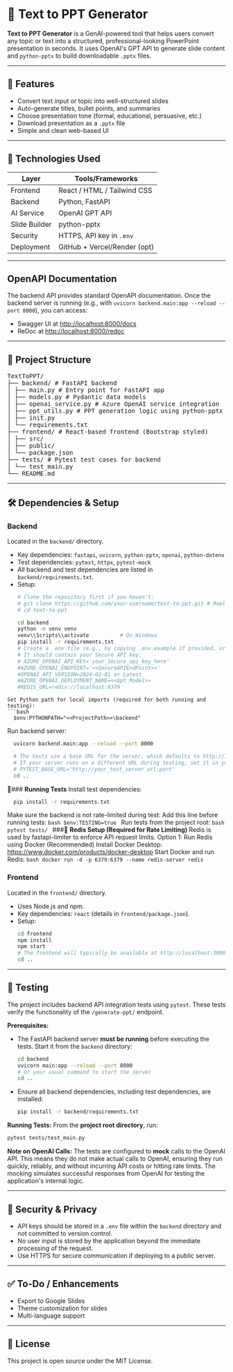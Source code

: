 # 🧠 Text to PPT Generator

**Text to PPT Generator** is a GenAI-powered tool that helps users convert any topic or text into a structured, professional-looking PowerPoint presentation in seconds. It uses OpenAI's GPT API to generate slide content and `python-pptx` to build downloadable `.pptx` files.

---

## 📌 Features

- Convert text input or topic into well-structured slides  
- Auto-generate titles, bullet points, and summaries  
- Choose presentation tone (formal, educational, persuasive, etc.)  
- Download presentation as a `.pptx` file  
- Simple and clean web-based UI

---

## 🚀 Technologies Used

| Layer        | Tools/Frameworks              |
|--------------|-------------------------------|
| Frontend     | React / HTML / Tailwind CSS   |
| Backend      | Python, FastAPI               |
| AI Service   | OpenAI GPT API                |
| Slide Builder| python-pptx                   |
| Security     | HTTPS, API key in `.env`      |
| Deployment   | GitHub + Vercel/Render (opt)  |

---

##  OpenAPI Documentation
The backend API provides standard OpenAPI documentation. Once the backend server is running (e.g., with `uvicorn backend.main:app --reload --port 8000`), you can access:
- Swagger UI at [http://localhost:8000/docs](http://localhost:8000/docs)
- ReDoc at [http://localhost:8000/redoc](http://localhost:8000/redoc)

---

## 📂 Project Structure

<pre>TextToPPT/
├── backend/ # FastAPI backend
│ ├── main.py # Entry point for FastAPI app
│ ├── models.py # Pydantic data models
│ ├── openai_service.py # Azure OpenAI service integration
│ ├── ppt_utils.py # PPT generation logic using python-pptx
│ ├── init.py
│ └── requirements.txt
├── frontend/ # React-based frontend (Bootstrap styled)
│ ├── src/
│ ├── public/
│ └── package.json
├── tests/ # Pytest test cases for backend
│ └── test_main.py
└── README.md</pre>

---

## 🛠️ Dependencies & Setup

### Backend
Located in the `backend/` directory.
- Key dependencies: `fastapi`, `uvicorn`, `python-pptx`, `openai`, `python-dotenv`
- Test dependencies: `pytest`, `httpx`, `pytest-mock`
- All backend and test dependencies are listed in `backend/requirements.txt`.
- Setup:
  ```bash
  # Clone the repository first if you haven't:
  # git clone https://github.com/your-username/text-to-ppt.git # Replace with actual URL
  # cd text-to-ppt

  cd backend
  python -m venv venv
  venv\\Scripts\\activate          # On Windows
  pip install -r requirements.txt
  # Create a .env file (e.g., by copying .env.example if provided, or manually).
  # It should contain your Secure API key:
  # AZURE_OPENAI_API_KEY='your_Secure_api_key_here'
  #AZURE_OPENAI_ENDPOINT='<<SecureAPIEndPoint>>'
  #OPENAI_API_VERSION=2024-02-01 or Latest
  #AZURE_OPENAI_DEPLOYMENT_NAME=<<Gpt Model>>
  #REDIS_URL=redis://localhost:6379
```
Set Python path for local imports (required for both running and testing):
```bash
  $env:PYTHONPATH="<<ProjectPath>>\backend"
```
Run backend server:
```bash
  uvicorn backend.main:app --reload --port 8000
```
```bash
  # The tests use a base URL for the server, which defaults to http://127.0.0.1:8000.
  # If your server runs on a different URL during testing, set it in your .env file:
  # PYTEST_BASE_URL='http://your_test_server_url:port'
  cd ..
```
🧪### **Running Tests**
Install test dependencies:
```bash
  pip install -r requirements.txt
```
Make sure the backend is not rate-limited during test:
  Add this line before running tests:
    ```bash
      $env:TESTING=true
    ```
Run tests from the project root:
    ```bash
      pytest tests/
    ```
###🧱 **Redis Setup (Required for Rate Limiting)**
  Redis is used by fastapi-limiter to enforce API request limits.
  Option 1: Run Redis using Docker (Recommended)
    Install Docker Desktop: https://www.docker.com/products/docker-desktop
    Start Docker and run Redis:
    ```bash
      docker run -d -p 6379:6379 --name redis-server redis
    ```
### Frontend
Located in the `frontend/` directory.
- Uses Node.js and npm.
- Key dependencies: `react` (details in `frontend/package.json`).
- Setup:
  ```bash
  cd frontend
  npm install
  npm start 
  # The frontend will typically be available at http://localhost:3000
  cd ..
  ```

---

## 🧪 Testing
The project includes backend API integration tests using `pytest`. These tests verify the functionality of the `/generate-ppt/` endpoint.

**Prerequisites:**
*   The FastAPI backend server **must be running** before executing the tests. Start it from the `backend` directory:
    ```bash
    cd backend
    uvicorn main:app --reload --port 8000 
    # Or your usual command to start the server
    cd .. 
    ```
*   Ensure all backend dependencies, including test dependencies, are installed:
    ```bash
    pip install -r backend/requirements.txt
    ```

**Running Tests:**
From the **project root directory**, run:
```bash
pytest tests/test_main.py
```

**Note on OpenAI Calls:**
The tests are configured to **mock** calls to the OpenAI API. This means they do not make actual calls to OpenAI, ensuring they run quickly, reliably, and without incurring API costs or hitting rate limits. The mocking simulates successful responses from OpenAI for testing the application's internal logic.

---

## 🔐 Security & Privacy

- API keys should be stored in a `.env` file within the `backend` directory and not committed to version control.
- No user input is stored by the application beyond the immediate processing of the request.
- Use HTTPS for secure communication if deploying to a public server.

---

## ✅ To-Do / Enhancements

- Export to Google Slides
- Theme customization for slides
- Multi-language support

---

## 📄 License
This project is open source under the MIT License.
